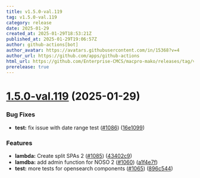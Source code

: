 ```yaml
---
title: v1.5.0-val.119
tag: v1.5.0-val.119
category: release
date: 2025-01-29
created_at: 2025-01-29T18:53:21Z
published_at: 2025-01-29T19:06:57Z
author: github-actions[bot]
author_avatar: https://avatars.githubusercontent.com/in/15368?v=4
author_url: https://github.com/apps/github-actions
html_url: https://github.com/Enterprise-CMCS/macpro-mako/releases/tag/v1.5.0-val.119
prerelease: true
---
```


# [1.5.0-val.119](https://github.com/Enterprise-CMCS/macpro-mako/compare/v1.5.0-val.118...v1.5.0-val.119) (2025-01-29)


### Bug Fixes

* **test:** fix issue with date range test ([#1086](https://github.com/Enterprise-CMCS/macpro-mako/issues/1086)) ([16e1099](https://github.com/Enterprise-CMCS/macpro-mako/commit/16e10998611d276888f156fc307e00754f663b6a))


### Features

* **lambda:** Create split SPAs 2 ([#1085](https://github.com/Enterprise-CMCS/macpro-mako/issues/1085)) ([43402c9](https://github.com/Enterprise-CMCS/macpro-mako/commit/43402c9d5aeced807b3b0da3ba5f17f465ad1d63))
* **lamdba:** add admin function for NOSO 2 ([#1060](https://github.com/Enterprise-CMCS/macpro-mako/issues/1060)) ([a1f4e7f](https://github.com/Enterprise-CMCS/macpro-mako/commit/a1f4e7ff272d5604f56fa86d4bc3accb5653c305))
* **test:** more tests for opensearch components ([#1065](https://github.com/Enterprise-CMCS/macpro-mako/issues/1065)) ([896c544](https://github.com/Enterprise-CMCS/macpro-mako/commit/896c544ae1209de166a164974416df9869c14ba9))




